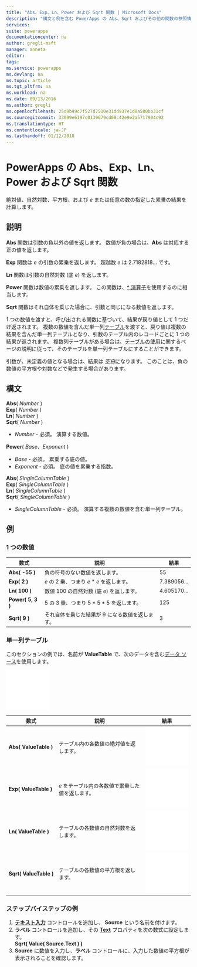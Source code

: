 ```yaml
---
title: "Abs、Exp、Ln、Power および Sqrt 関数 | Microsoft Docs"
description: "構文と例を含む PowerApps の Abs、Sqrt およびその他の関数の参照情報"
services: 
suite: powerapps
documentationcenter: na
author: gregli-msft
manager: anneta
editor: 
tags: 
ms.service: powerapps
ms.devlang: na
ms.topic: article
ms.tgt_pltfrm: na
ms.workload: na
ms.date: 09/13/2016
ms.author: gregli
ms.openlocfilehash: 25d9b49c7f527d7510e31dd937e1d8a580bb31cf
ms.sourcegitcommit: 33099e6197c0139679cd08c42e9e2a5717904c92
ms.translationtype: HT
ms.contentlocale: ja-JP
ms.lasthandoff: 01/12/2018
---
```

# <a name="abs-exp-ln-power-and-sqrt-functions-in-powerapps"></a>PowerApps の Abs、Exp、Ln、Power および Sqrt 関数
絶対値、自然対数、平方根、および *e* または任意の数の指定した累乗の結果を計算します。

## <a name="description"></a>説明
**Abs** 関数は引数の負以外の値を返します。 数値が負の場合は、**Abs** は対応する正の値を返します。

**Exp** 関数は *e* の引数の累乗を返します。  超越数 *e* は 2.7182818... です。

**Ln** 関数は引数の自然対数 (底 *e*) を返します。

**Power** 関数は数値の累乗を返します。  この関数は、[**^** 演算子](operators.md)を使用するのに相当します。

**Sqrt** 関数はそれ自体を乗じた場合に、引数と同じになる数値を返します。

1 つの数値を渡すと、呼び出される関数に基づいて、結果が戻り値として 1 つだけ返されます。  複数の数値を含んだ単一列[テーブル](../working-with-tables.md)を渡すと、戻り値は複数の結果を含んだ単一列テーブルとなり、引数のテーブル内のレコードごとに 1 つの結果が返されます。 複数列テーブルがある場合は、[テーブルの使用](../working-with-tables.md)に関するページの説明に従って、そのテーブルを単一列テーブルにすることができます。  

引数が、未定義の値となる場合は、結果は *空白*になります。  このことは、負の数値の平方根や対数などで発生する場合があります。

## <a name="syntax"></a>構文
**Abs**( *Number* )<br>**Exp**( *Number* )<br>**Ln**( *Number* )<br>**Sqrt**( *Number* )

* *Number* - 必須。 演算する数値。

**Power**( *Base*、*Exponent* )

* *Base* - 必須。 累乗する底の値。
* *Exponent* - 必須。 底の値を累乗する指数。

**Abs**( *SingleColumnTable* )<br>**Exp**( *SingleColumnTable* )<br>**Ln**( *SingleColumnTable* )<br>**Sqrt**( *SingleColumnTable* )

* *SingleColumnTable* - 必須。 演算する複数の数値を含む単一列テーブル。

## <a name="examples"></a>例
### <a name="single-number"></a>1 つの数値
| 数式 | 説明 | 結果 |
| --- | --- | --- |
| **Abs( -55 )** |負の符号のない数値を返します。 |55 |
| **Exp( 2 )** |*e* の 2 乗、つまり *e* \* *e* を返します。 |7.389056... |
| **Ln( 100 )** |数値 100 の自然対数 (底 *e*) を返します。 |4.605170... |
| **Power( 5, 3 )** |5 の 3 乗、つまり 5 \* 5 \* 5 を返します。 |125 |
| **Sqrt( 9 )** |それ自体を乗じた結果が 9 になる数値を返します。 |3 |

### <a name="single-column-table"></a>単一列テーブル
このセクションの例では、名前が **ValueTable** で、次のデータを含む[データ ソース](../working-with-data-sources.md)を使用します。

![](media/function-numericals/values.png)

| 数式 | 説明 | 結果 |
| --- | --- | --- |
| **Abs(&nbsp;ValueTable&nbsp;)** |テーブル内の各数値の絶対値を返します。 |<style> img { max-width: none } </style> ![](media/function-numericals/values-abs.png) |
| **Exp(&nbsp;ValueTable&nbsp;)** |*e* をテーブル内の各数値で累乗した値を返します。 |<style> img { max-width: none } </style> ![](media/function-numericals/values-exp.png) |
| **Ln(&nbsp;ValueTable&nbsp;)** |テーブルの各数値の自然対数を返します。 |<style> img { max-width: none } </style> ![](media/function-numericals/values-ln.png) |
| **Sqrt(&nbsp;ValueTable&nbsp;)** |テーブルの各数値の平方根を返します。 |![](media/function-numericals/values-sqrt.png) |

### <a name="step-by-step-example"></a>ステップバイステップの例
1. **[テキスト入力](../controls/control-text-input.md)** コントロールを追加し、 **Source** という名前を付けます。
2. **ラベル** コントロールを追加し、その **[Text](../controls/properties-core.md)** プロパティを次の数式に設定します。
   <br>
   **Sqrt( Value( Source.Text ) )**
3. **Source** に数値を入力し、**ラベル** コントロールに、入力した数値の平方根が表示されることを確認します。

